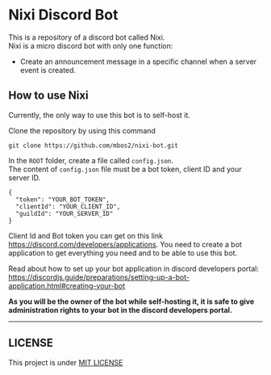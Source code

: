 # Nixi Discord Bot

This is a repository of a discord bot called Nixi.  
Nixi is a micro discord bot with only one function:

- Create an announcement message in a specific channel when a server event is created.

## How to use Nixi

Currently, the only way to use this bot is to self-host it.

Clone the repository by using this command

```
git clone https://github.com/mbos2/nixi-bot.git
```

In the `ROOT` folder, create a file called `config.json`.  
The content of `config.json` file must be a bot token, client ID and your server ID.

```
{
  "token": "YOUR_BOT_TOKEN",
  "clientId": "YOUR_CLIENT_ID",
  "guildId": "YOUR_SERVER_ID"
}
```

Client Id and Bot token you can get on this link https://discord.com/developers/applications.
You need to create a bot application to get everything you need and to be able to use this bot.

Read about how to set up your bot application in discord developers portal: https://discordjs.guide/preparations/setting-up-a-bot-application.html#creating-your-bot

**As you will be the owner of the bot while self-hosting it, it is safe to give administration rights to your bot in the discord developers portal.**

---

## LICENSE

This project is under [MIT LICENSE](https://github.com/mbos2/nixi/edit/main/LICENSE.md)
